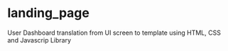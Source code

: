 # landing_page
User Dashboard translation from UI screen to template using HTML, CSS and Javascrip Library
